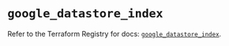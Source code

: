 # `google_datastore_index`

Refer to the Terraform Registry for docs: [`google_datastore_index`](https://registry.terraform.io/providers/hashicorp/google-beta/5.36.0/docs/resources/google_datastore_index).
